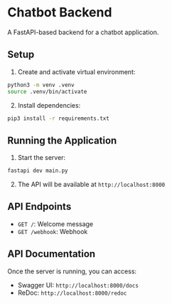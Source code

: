 # Chatbot Backend

A FastAPI-based backend for a chatbot application.

## Setup

1. Create and activate virtual environment:
```bash
python3 -m venv .venv
source .venv/bin/activate
```

2. Install dependencies:
```bash
pip3 install -r requirements.txt
```


## Running the Application

1. Start the server:
```bash
fastapi dev main.py
```

2. The API will be available at `http://localhost:8000`

## API Endpoints

- `GET /`: Welcome message
- `GET /webhook`: Webhook

## API Documentation

Once the server is running, you can access:
- Swagger UI: `http://localhost:8000/docs`
- ReDoc: `http://localhost:8000/redoc` 